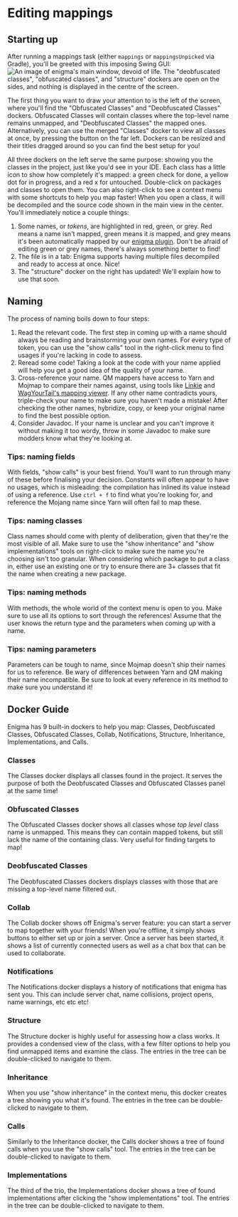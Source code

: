 # Editing mappings

## Starting up

After running a mappings task (either `mappings` or `mappingsUnpicked` via Gradle), you'll be greeted with this imposing Swing GUI:
![An image of enigma's main window, devoid of life. The "deobfuscated classes", "obfuscated classes", and "structure" dockers are open on the sides, and nothing is displayed in the centre of the screen.](https://github.com/ix0rai/quilt-mappings/assets/66223394/fc569c2c-7b6e-4d22-9199-dd9b52afd8ca)

The first thing you want to draw your attention to is the left of the screen, where you'll find the "Obfuscated Classes" and "Deobfuscated Classes" dockers.
Obfuscated Classes will contain classes where the top-level name remains unmapped, and "Deobfuscated Classes" the mapped ones.
Alternatively, you can use the merged "Classes" docker to view all classes at once, by pressing the button on the far left.
Dockers can be resized and their titles dragged around so you can find the best setup for you!

All three dockers on the left serve the same purpose: showing you the classes in the project, just like you'd see in your IDE.
Each class has a little icon to show how completely it's mapped: a green check for done, a yellow dot for in progress, and a red x for untouched.
Double-click on packages and classes to open them. You can also right-click to see a context menu with some shortcuts to help you map faster!
When you open a class, it will be decompiled and the source code shown in the main view in the center.
You'll immediately notice a couple things:
1. Some names, or *tokens*, are highlighted in red, green, or grey. Red means a name isn't mapped, green means it *is* mapped, and grey means it's been
   automatically mapped by our [enigma plugin](https://github.com/QuiltMC/quilt-enigma-plugin). Don't be afraid of editing green or grey names,
   there's always something better to find!
2. The file is in a tab: Enigma supports having multiple files decompiled and ready to access at once. Nice!
3. The "structure" docker on the right has updated! We'll explain how to use that soon.

## Naming

The process of naming boils down to four steps:
1. Read the relevant code. The first step in coming up with a name should always be reading and brainstorming your own names.
   For every type of token, you can use the "show calls" tool in the right-click menu to find usages if you're lacking in code to assess.
2. Reread some code! Taking a look at the code with your name applied will help you get a good idea of the quality of your name.
3. Cross-reference your name. QM mappers have access to Yarn and Mojmap to compare their names against, using tools like [Linkie](https://linkie.shedaniel.me/mappings)
   and [WagYourTail's mapping viewer](https://wagyourtail.xyz/Projects/MinecraftMappingViewer/App). If any other name contradicts yours, triple-check your name to make
   sure you haven't made a mistake! After checking the other names, hybridize, copy, or keep your original name to find the best possible option.
4. Consider Javadoc. If your name is unclear and you can't improve it without making it too wordy, throw in some Javadoc to make sure modders know
   what they're looking at.

### Tips: naming fields

With fields, "show calls" is your best friend. You'll want to run through many of these before finalising your decision.
Constants will often appear to have no usages, which is misleading: the compilation has inlined its value instead of using a reference.
Use `ctrl + f` to find what you're looking for, and reference the Mojang name since Yarn will often fail to map these.

### Tips: naming classes

Class names should come with plenty of deliberation, given that they're the most visible of all.
Make sure to use the "show inheritance" and "show implementations" tools on right-click to make sure the name you're choosing isn't too granular.
When considering which package to put a class in, either use an existing one or try to ensure there are 3+ classes that fit the name when creating a new package.

### Tips: naming methods

With methods, the whole world of the context menu is open to you. Make sure to use all its options to sort through the references!
Assume that the user knows the return type and the parameters when coming up with a name.

### Tips: naming parameters

Parameters can be tough to name, since Mojmap doesn't ship their names for us to reference. Be wary of differences between Yarn and QM making their name incompatible.
Be sure to look at every reference in its method to make sure you understand it!

## Docker Guide

Enigma has 9 built-in dockers to help you map: Classes, Deobfuscated Classes, Obfuscated Classes, Collab, Notifications, Structure, Inheritance, Implementations, and Calls.

### Classes

The Classes docker displays all classes found in the project. It serves the purpose of both the Deobfuscated Classes and Obfuscated Classes panel at
the same time!

### Obfuscated Classes

The Obfuscated Classes docker shows all classes whose *top level* class name is unmapped. This means they can contain mapped tokens, but still lack
the name of the containing class. Very useful for finding targets to map!

### Deobfuscated Classes

The Deobfuscated Classes dockers displays classes with those that are missing a top-level name filtered out.

### Collab

The Collab docker shows off Enigma's server feature: you can start a server to map together with your friends!
When you're offline, it simply shows buttons to either set up or join a server.
Once a server has been started, it shows a list of currently connected users as well as a chat box that can be used to collaborate.

### Notifications

The Notifications docker displays a history of notifications that enigma has sent you. This can include server chat, name collisions, project opens,
name warnings, etc etc etc!

### Structure

The Structure docker is highly useful for assessing how a class works. It provides a condensed view of the class, with a few filter options
to help you find unmapped items and examine the class. The entries in the tree can be double-clicked to navigate to them.

### Inheritance

When you use "show inheritance" in the context menu, this docker creates a tree showing you what it's found.
The entries in the tree can be double-clicked to navigate to them.

### Calls

Similarly to the Inheritance docker, the Calls docker shows a tree of found calls when you use the "show calls" tool.
The entries in the tree can be double-clicked to navigate to them.

### Implementations

The third of the trio, the Implementations docker shows a tree of found implementations after clicking the "show implementations" tool.
The entries in the tree can be double-clicked to navigate to them.
